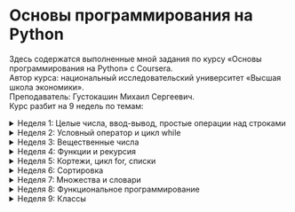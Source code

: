 # Основы программирования на Python
Здесь содержатся выполненные мной задания по курсу «Основы программирования на Python» с Coursera.  
Автор курса: национальный исследовательский университет «Высшая школа экономики».  
Преподаватель: Густокашин Михаил Сергеевич.  
Курс разбит на 9 недель по темам:
<details><summary>Неделя 1: Целые числа, ввод-вывод, простые операции над строками</summary>

   1. ✅ Задание по программированию «Hello, %username!»
   2. ✅ Задание по программированию «Пингвины»
   3. ✅ Задание по программированию «Делёж яблок-1»
   4. ✅ Задание по программированию «Делёж яблок-2»
   5. ✅ Задание по программированию «Степень двойки»
   6. ✅ Задание по программированию «Последняя цифра»
   7. ✅ Задание по программированию «Первая цифра двузначного числа»
   8. ✅ Тренировочное задание по программированию «Вторая справа цифра»
   9. ✅ Задание по программированию «Сумма цифр трёхзначного числа»
   10. ✅ Задание по программированию «100A»
   11. ✅ Задание по программированию «Электронные часы-1»
   12. ✅ Задание по программированию «Стоимость покупки»
   13. ✅ Задание по программированию «Следующее и предыдущее»
   14. ✅ Тренировочное задание по программированию «0 в 1 и наоборот»
   15. ✅ Тренировочное задание по программированию «Следующее чётное»
   16. ✅ Тренировочное задание по программированию «100 раз подряд в квадрате»
   17. ✅ Тренировочное задание по программированию «МКАД»
   18. ✅ Тренировочное задание по программированию «Электронные часы-2»
   19. ✅ Тренировочное задание по программированию «Разность времён»
   20. ✅ Тренировочное задание по программированию «Автопробег»
   21. ❌ Тренировочное задание по программированию «Улитка*»
   22. ❌ Тренировочное задание по программированию «Симметричное число*»
   23. ❌ Тренировочное задание по программированию «Максимум из двух*»
   24. ❌ Тренировочное задание по программированию «Проверка на делимость*»

</details>
<details><summary>Неделя 2: Условный оператор и цикл while</summary>

   1. ✅ Задание по программированию «Максимум из двух»
   2. ✅ Задание по программированию «Какое число больше?»
   3. ✅ Задание по программированию «Максимум трёх чисел»
   4. ✅ Задание по программированию «Високосный год»
   5. ✅ Тренировочное задание по программированию «Ход короля»
   6. ✅ Тренировочное задание по программированию «Квартиры»
   7. ✅ Тренировочное задание по программированию «Цвет клеток шахматной доски»
   8. ✅ Тренировочное задание по программированию «Шоколадка»
   9. ✅ Задание по программированию «Коровы»
   10. ✅ Тренировочное задание по программированию «Знак числа»
   11. ✅ Тренировочное задание по программированию «Координатные четверти»
   12. ✅ Тренировочное задание по программированию «Шашки»
   13. ✅ Тренировочное задание по программированию «Тип треугольника»
   14. ✅ Тренировочное задание по программированию «Чётные и нечётные»
   15. ✅ Задание по программированию «Упорядочить три числа»
   16. ✅ Задание по программированию «Сколько совпадает чисел»
   17. ✅ Задание по программированию «Узник замка Иф»
   18. ✅ Задание по программированию «Коробки»
   19. ✅ Тренировочное задание по программированию «Складирование ноутбуков»
   20. ✅ Тренировочное задание по программированию «Мороженое»
   21. ✅ Тренировочное задание по программированию «Сложное уравнение*»
   22. ✅ Тренировочное задание по программированию «Котлеты*»
   23. ✅ Тренировочное задание по программированию «Спички*»
   24. ✅ Тренировочное задание по программированию «Упаковка*»
   25. ✅ Задание по программированию «Список квадратов»
   26. ✅ Задание по программированию «Минимальный делитель»
   27. ✅ Тренировочное задание по программированию «Список степеней двойки»
   28. ✅ Тренировочное задание по программированию «Точная степень двойки»
   29. ✅ Тренировочное задание по программированию «Двоичный логарифм»
   30. ✅ Задание по программированию «Утренняя пробежка»
   31. ✅ Задание по программированию «Максимум последовательности»
   32. ✅ Задание по программированию «Сумма квадратов»
   33. ✅ Задание по программированию «Длина последовательности»
   34. ✅ Задание по программированию «Сумма последовательности»
   35. ✅ Тренировочное задание по программированию «Среднее значение последовательности»
   36. ✅ Задание по программированию «Количество чётных элементов последовательности»
   37. ✅ Тренировочное задание по программированию «Количество элементов, больше предыдущего»
   38. ✅ Задание по программированию «Второй максимум»
   39. ✅ Задание по программированию «Количество элементов, равных максимуму»
   40. ✅ Тренировочное задание по программированию «Числа Фибоначчи»
   41. ✅ Тренировочное задание по программированию «Номер числа Фибоначчи»
   42. ✅ Тренировочное задание по программированию «Исполнитель раздвоитель»
   43. ✅ Тренировочное задание по программированию «Обращение числа»
   44. ✅ Тренировочное задание по программированию «Количество полиндромов»
   45. ✅ Задание по программированию «Максимальное число подряд идущих равных»
   46. ✅ Тренировочное задание по программированию «Максимальная длина монотонного фрагмента»
   47. ✅ Тренировочное задание по программированию «Наименьшее расстояние между локальными максимумами»
   
</details>
<details><summary>Неделя 3: Вещественные числа</summary>

   1. ✅ Задание по программированию «Площадь треугольника»
   2. ✅ Задание по программированию «Сумма ряда»
   3. ✅ Задание по программированию «Дробная часть»
   4. ✅ Задание по программированию «Цена товара»
   5. ✅ Задание по программированию «Округление по российским правилам»
   6. ✅ Задание по программированию «Проценты»
   7. ✅ Тренировочное задание по программированию «Сложные проценты»
   8. ✅ Тренировочное задание по программированию «Схема Горнера»
   9. ✅ Тренировочное задание по программированию «Стандартное отклонение»
   10. ✅ Задание по программированию «Квадратное уравнение-1»
   11. ✅ Тренировочное задание по программированию «Квадратное уравнение-2»
   12. ✅ Задание по программированию «Система линейных уравнений-1»
   13. ✅ Тренировочное задание по программированию «Система линейных уравнений-2»
   14. ✅ Задание по программированию «Делаем срезы»
   15. ✅ Задание по программированию «Первое и последнее вхождение»
   16. ✅ Задание по программированию «Удаление фрагмента»
   17. ✅ Тренировочное задание по программированию «Дублирование фрагмента»
   18. ✅ Задание по программированию «Второе вхождение»
   19. ✅ Задание по программированию «Переставить два слова»
   20. ✅ Задание по программированию «Количество слов»
   21. ✅ Задание по программированию «Замена подстроки»
   22. ✅ Задание по программированию «Удаление символа»
   23. ✅ Тренировочное задание по программированию «Замена внутри фрагмента»
   24. ✅ Тренировочное задание по программированию «Вставка символов»
   25. ✅ Тренировочное задание по программированию «Удалить каждый третий символ»

</details>
<details><summary>Неделя 4: Функции и рекурсия</summary>

   1. ✅ Задание по программированию «Минимум 4 чисел»
   2. ✅ Тренировочное задание по программированию «Длина отрезка»
   3. ✅ Тренировочное задание по программированию «Периметр треугольника»
   4. ✅ Задание по программированию «Принадлежит ли точка квадрату-1»
   5. ✅ Тренировочное задание по программированию «Принадлежит ли точка квадрату-2»
   6. ✅ Задание по программированию «Принадлежит ли точка кругу»
   7. ✅ Тренировочное задание по программированию «Принадлежит ли точка области»
   8. ✅ Тренировочное задание по программированию «Исключающее ИЛИ»
   9. ✅ Задание по программированию «Минимальный делитель числа»
   10. ✅ Задание по программированию «Проверка числа на простоту»
   11. ✅ Задание по программированию «Возведение в степень»
   12. ✅ Тренировочное задание по программированию «Отрицательная степень»
   13. ✅ Задание по программированию «Сложение без сложения»
   14. ✅ Задание по программированию «Быстрое возведение в степень»
   15. ✅ Тренировочное задание по программированию «Алгоритм Евклида»
   16. ✅ Задание по программированию «Сократите дробь»
   17. ✅ Тренировочное задание по программированию «Числа Фибоначчи»
   18. ✅ Тренировочное задание по программированию «Число сочетаний»
   19. ✅ Задание по программированию «Сумма последовательности»
   20. ✅ Задание по программированию «Разворот последовательности»
   21. ✅ Тренировочное задание по программированию «Ханойские башни»
   22. ❌ Тренировочное задание по программированию «Теорема Лагранжа»
   23. ❌ Тренировочное задание по программированию «Сумма кубов»
   24. ❌ Тренировочное задание по программированию «Только квадраты»

</details>
<details><summary>Неделя 5: Кортежи, цикл for, списки</summary>

   1. ✅ Задание по программированию «Ряд-1»
   2. ✅ Задание по программированию «Ряд-2»
   3. ✅ Тренировочное задание по программированию «Ряд-3»
   4. ✅ Тренировочное задание по программированию «Сумма квадратов»
   5. ✅ Задание по программированию «Флаги»
   6. ✅ Тренировочное задание по программированию «Количество нулей»
   7. ✅ Задание по программированию «Лесенка»
   8. ✅ Тренировочное задание по программированию «Замечательные числа-1»
   9. ✅ Тренировочное задание по программированию «Диофантово уравнение-2»
   10. ✅ Тренировочное задание по программированию «Сумма факториалов»
   11. ✅ Тренировочное задание по программированию «Потерянная карточка»
   12. ✅ Тренировочное задание по программированию «Замечательные числа-4»
   13. ✅ Задание по программированию «Чётные индексы»
   14. ✅ Задание по программированию «Чётные элементы»
   15. ✅ Задание по программированию «Количество положительных»
   16. ✅ Задание по программированию «Последний максимум»
   17. ✅ Задание по программированию «Больше предыдущего»
   18. ✅ Тренировочное задание по программированию «Возрастает ли список?»
   19. ✅ Тренировочное задание по программированию «Соседи одного знака»
   20. ✅ Тренировочное задание по программированию «Наибольший элемент»
   21. ✅ Задание по программированию «Наименьший положительный»
   22. ✅ Тренировочное задание по программированию «Наименьший нечётный»
   23. ✅ Тренировочное задание по программированию «Вывести в обратном порядке»
   24. ✅ Тренировочное задание по программированию «Переставить в обратном порядке»
   25. ✅ Тренировочное задание по программированию «Удалить элемент»
   26. ✅ Тренировочное задание по программированию «Вставить элемент»
   27. ✅ Задание по программированию «Ближайшее число»
   28. ✅ Тренировочное задание по программированию «Шеренга»
   29. ✅ Тренировочное задание по программированию «Количество различных элементов»
   30. ✅ Задание по программированию «Переставить соседние»
   31. ✅ Тренировочное задание по программированию «Циклический сдвиг вправо»
   32. ✅ Задание по программированию «Переставить min и max»
   33. ✅ Тренировочное задание по программированию «Наибольшее произведение двух чисел»
   34. ✅ Тренировочное задание по программированию «Наибольшее произведение трёх чисел»
   35. ✅ Тренировочное задание по программированию «Количество совпадающих пар»
   36. ✅ Тренировочное задание по программированию «Уникальные элементы»
   37. ✅ Тренировочное задание по программированию «Кегельбан»
   38. ✅ Тренировочное задание по программированию «Ферзи»
   39. ✅ Тренировочное задание по программированию «Сжатие списка»
   40. ✅ Тренировочное задание по программированию «Самое частое число»

</details>
<details><summary>Неделя 6: Сортировка</summary>

   1. ✅ Задание по программированию «Слияние списков»
   2. ✅ Тренировочное задание по программированию «Пересечение множеств»
   3. ✅ Задание по программированию «Сортировка»
   4. ✅ Тренировочное задание по программированию «Обувной магазин»
   5. ✅ Задание по программированию «Создание архива»
   6. ✅ Задание по программированию «Гражданская оборона»
   7. ✅ Тренировочное задание по программированию «Средний балл по классам»
   8. ✅ Задание по программированию «Отсортировать список участников по алфавиту»
   9. ✅ Задание по программированию «Сортировка подсчётом»
   10. ✅ Тренировочное задание по программированию «Клавиатура»
   11. ✅ Тренировочное задание по программированию «Максимальный балл по классам»
   12. ✅ Задание по программированию «Результаты олимпиады»
   13. ✅ Тренировочное задание по программированию «Количество победителей по классам»
   14. ✅ Задание по программированию «Проходной балл»
   15. ✅ Тренировочное задание по программированию «Школы с наибольшим числом участников олимпиады»
   16. ✅ Тренировочное задание по программированию «Максимальный балл не-победителя»
   17. ✅ Тренировочное задание по программированию «Такси»
   18. ✅ Тренировочное задание по программированию «Семипроцентный барьер»
   19. ✅ Тренировочное задание по программированию «Упорядочить список партий по числу голосов»

</details>
<details><summary>Неделя 7: Множества и словари</summary>

   1. ✅ Задание по программированию «Количество различных чисел»
   2. ✅ Тренировочное задание по программированию «Количество совпадающих»
   3. ✅ Задание по программированию «Пересечение множеств»
   4. ✅ Задание по программированию «Встречалось ли число раньше»
   5. ✅ Тренировочное задание по программированию «Кубики»
   6. ✅ Задание по программированию «Количество слов в тексте»
   7. ✅ Задание по программированию «Угадай число»
   8. ✅ Тренировочное задание по программированию «Угадай число-2»
   9. ✅ Задание по программированию «Полиглоты»
   10. ✅ Тренировочное задание по программированию «Пересадки»
   11. ✅ Тренировочное задание по программированию «Забастовки»
   12. ✅ Тренировочное задание по программированию «Телефонные номера»
   13. ✅ Тренировочное задание по программированию «Страны и города»
   14. ✅ Задание по программированию «Номер появления слова»
   15. ✅ Задание по программированию «Словарь синонимов»
   16. ✅ Тренировочное задание по программированию «Выборы в США»
   17. ✅ Задание по программированию «Самое частое слово»
   18. ✅ Задание по программированию «Частотный анализ»
   19. ✅ Задание по программированию «Выборы Президента»
   20. ✅ Тренировочное задание по программированию «Выборы депутатов Государственной Думы»
   21. ✅ Тренировочное задание по программированию «Продажи»
   22. ✅ Тренировочное задание по программированию «Банковские счета»
   23. ✅ Тренировочное задание по программированию «Контрольная по ударениям»
   24. ✅ Тренировочное задание по программированию «Родословная: подсчёт уровней»

</details>
<details><summary>Неделя 8: Функциональное программирование</summary>

   1. ✅ Задание по программированию «Количество различных чисел»
   2. ✅ Задание по программированию «Количество слов в тексте»
   3. ✅ Задание по программированию «Наименьший нечётный»
   4. ✅ Задание по программированию «Ноль или не ноль»
   5. ✅ Задание по программированию «Произведение пятых степеней»
   6. ✅ Задание по программированию «XOR»
   7. ✅ Тренировочное задание по программированию «Частичные суммы»
   8. ✅ Тренировочное задание по программированию «Факториалы»
   9. ✅ Тренировочное задание по программированию «Все перестановки заданной длины»
   10. ✅ Тренировочное задание по программированию «XOR-2»
   11. ❌ Тренировочное задание по программированию «Простые числа»: НЕ ВЫПОЛНЕНО
   12. ❌ Тренировочное задание по программированию «Ставки»: НЕ ВЫПОЛНЕНО

</details>
<details><summary>Неделя 9: Классы</summary>

   1. ✅ Задание по программированию «Класс»
   2. ✅ Задание по программированию «Добавить, умножить»
   3. ✅ Задание по программированию «Ошибки, транспонирование»
   4. ❌ Тренировочное задание по программированию «Умножение»
   5. ❌ Тренировочное задание по программированию «Линейная алгебра»
   6. ❌ Тренировочное задание по программированию «Наследование»

</details>
